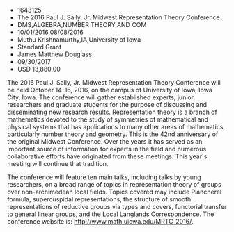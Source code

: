 
* 1643125
* The 2016 Paul J. Sally, Jr. Midwest Representation Theory Conference
* DMS,ALGEBRA,NUMBER THEORY,AND COM
* 10/01/2016,08/08/2016
* Muthu Krishnamurthy,IA,University of Iowa
* Standard Grant
* James Matthew Douglass
* 09/30/2017
* USD 13,880.00

The 2016 Paul J. Sally, Jr. Midwest Representation Theory Conference will be
held October 14-16, 2016, on the campus of University of Iowa, Iowa City, Iowa.
The conference will gather established experts, junior researchers and graduate
students for the purpose of discussing and disseminating new research results.
Representation theory is a branch of mathematics devoted to the study of
symmetries of mathematical and physical systems that has applications to many
other areas of mathematics, particularly number theory and geometry. This is the
42nd anniversary of the original Midwest Conference. Over the years it has
served as an important source of information for experts in the field and
numerous collaborative efforts have originated from these meetings. This year's
meeting will continue that tradition.

The conference will feature ten main talks, including talks by young
researchers, on a broad range of topics in representation theory of groups over
non-archimedean local fields. Topics covered may include Plancherel formula,
supercuspidal representations, the structure of smooth representations of
reductive groups via types and covers, functorial transfer to general linear
groups, and the Local Langlands Correspondence. The conference website is:
http://www.math.uiowa.edu/MRTC_2016/.
